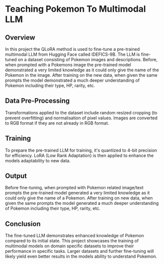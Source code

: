 # Teaching Pokemon To Multimodal LLM

## Overview
In this project the QLoRA method is used to fine-tune a pre-trained multimodal LLM from Hugging Face called IDEFICS-9B. The LLM is fine-tuned on a dataset consisting of Pokemon images and descriptions. Before, when prompted with a Pokemons image the pre-trained model demonstrated a very limited knowledge as it could only give the name of the Pokemon in the image. After training on the new data, when given the same prompts the model demonstrated a much deeper understanding of Pokemon including their type, HP, rarity, etc.

## Data Pre-Processing
Transformations applied to the dataset include random resized cropping (to prevent overfitting) and normalisation of pixel values. Images are converted to RGB format if they are not already in RGB format.

## Training
To prepare the pre-trained LLM for training, it's quantized to 4-bit precision for efficiency. LoRA (Low Rank Adaptation) is then applied to enhance the models adaptability to new data.

## Output
Before fine-tuning, when prompted with Pokemon related image/text prompts the pre-trained model generated a very limited knowledge as it could only give the name of a Pokemon. After training on new data, when given the same prompts the model generated a much deeper understanding of Pokemon including their type, HP, rarity, etc.

## Conclusion
The fine-tuned LLM demonstrates enhanced knowledge of Pokemon compared to its initial state. This project showcases the training of multimodal models on domain specific datasets to improve their performance in specific tasks. Larger datasets and further fine-tuning will likely yield even better results in the models ability to understand Pokemon.
